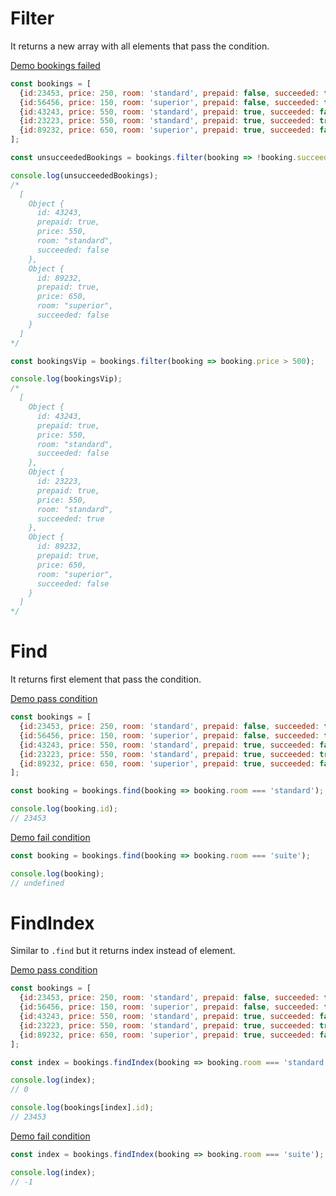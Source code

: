 # Filter

It returns a new array with all elements that pass the condition.

[Demo bookings failed](https://codepen.io/crsanti/pen/VWWYrx)

```javascript
const bookings = [
  {id:23453, price: 250, room: 'standard', prepaid: false, succeeded: true},
  {id:56456, price: 150, room: 'superior', prepaid: false, succeeded: true},
  {id:43243, price: 550, room: 'standard', prepaid: true, succeeded: false},
  {id:23223, price: 550, room: 'standard', prepaid: true, succeeded: true},
  {id:89232, price: 650, room: 'superior', prepaid: true, succeeded: false},  
];

const unsucceededBookings = bookings.filter(booking => !booking.succeeded);

console.log(unsucceededBookings);
/*
  [
    Object {
      id: 43243,
      prepaid: true,
      price: 550,
      room: "standard",
      succeeded: false
    },
    Object {
      id: 89232,
      prepaid: true,
      price: 650,
      room: "superior",
      succeeded: false
    }
  ]
*/
```

```javascript
const bookingsVip = bookings.filter(booking => booking.price > 500);

console.log(bookingsVip);
/*
  [
    Object {
      id: 43243,
      prepaid: true,
      price: 550,
      room: "standard",
      succeeded: false
    },
    Object {
      id: 23223,
      prepaid: true,
      price: 550,
      room: "standard",
      succeeded: true
    },
    Object {
      id: 89232,
      prepaid: true,
      price: 650,
      room: "superior",
      succeeded: false
    }
  ]
*/
```

# Find

It returns first element that pass the condition.

[Demo pass condition](https://codepen.io/crsanti/pen/LLLEQQ)

```javascript
const bookings = [
  {id:23453, price: 250, room: 'standard', prepaid: false, succeeded: true},
  {id:56456, price: 150, room: 'superior', prepaid: false, succeeded: true},
  {id:43243, price: 550, room: 'standard', prepaid: true, succeeded: false},
  {id:23223, price: 550, room: 'standard', prepaid: true, succeeded: true},
  {id:89232, price: 650, room: 'superior', prepaid: true, succeeded: false},  
];

const booking = bookings.find(booking => booking.room === 'standard');

console.log(booking.id);
// 23453
```

[Demo fail condition](https://codepen.io/crsanti/pen/qjjzjB)

```javascript
const booking = bookings.find(booking => booking.room === 'suite');

console.log(booking);
// undefined
```

# FindIndex

Similar to `.find` but it returns index instead of element.

[Demo pass condition](https://codepen.io/crsanti/pen/RggNMe)

```javascript
const bookings = [
  {id:23453, price: 250, room: 'standard', prepaid: false, succeeded: true},
  {id:56456, price: 150, room: 'superior', prepaid: false, succeeded: true},
  {id:43243, price: 550, room: 'standard', prepaid: true, succeeded: false},
  {id:23223, price: 550, room: 'standard', prepaid: true, succeeded: true},
  {id:89232, price: 650, room: 'superior', prepaid: true, succeeded: false},  
];

const index = bookings.findIndex(booking => booking.room === 'standard');

console.log(index);
// 0

console.log(bookings[index].id);
// 23453
```

[Demo fail condition](https://codepen.io/crsanti/pen/yXXrXL)

```javascript
const index = bookings.findIndex(booking => booking.room === 'suite');

console.log(index);
// -1
```
